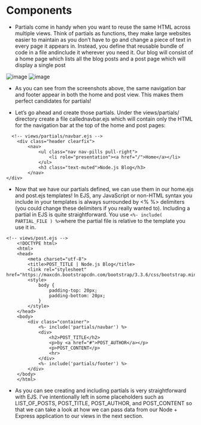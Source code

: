 # Components

* Partials come in handy when you want to reuse the same HTML across multiple views. Think of partials as functions, they make large websites easier to maintain as you don’t have to go and change a piece of text in every page it appears in. Instead, you define that reusable bundle of code in a file andinclude it wherever you need it.
Our blog will consist of a home page which lists all the blog posts and a post page which will display a single post

![image](https://miro.medium.com/max/2538/0*VngdKfkNNx5f2un0.png)
![image](https://miro.medium.com/max/700/0*oUmdAzjcwkQZb_AR.png)


* As you can see from the screenshots above, the same navigation bar and footer appear in both the home and post view. This makes them perfect candidates for partials!


* Let’s go ahead and create those partials. Under the views/partials/ directory create a file callednavbar.ejs which will contain only the HTML for the navigation bar at the top of the home and post pages:
  
```
  <!-- views/partials/navbar.ejs -->
    <div class="header clearfix">
        <nav>
            <ul class="nav nav-pills pull-right">
                <li role="presentation"><a href="/">Home</a></li>
            </ul>
            <h3 class="text-muted">Node.js Blog</h3>
        </nav>
</div>
```

* Now that we have our partials defined, we can use them in our home.ejs and post.ejs templates! In EJS, any JavaScript or non-HTML syntax you include in your templates is always surrounded by <% %> delimiters (you could change these delimiters if you really wanted to).
Including a partial in EJS is quite straightforward. You use `<%- include( PARTIAL_FILE ) %>`where the partial file is relative to the template you use it in.

```
<!-- views/post.ejs -->
    <!DOCTYPE html>
    <html>
    <head>
        <meta charset="utf-8">
        <title>POST_TITLE | Node.js Blog</title>
        <link rel="stylesheet" href="https://maxcdn.bootstrapcdn.com/bootstrap/3.3.6/css/bootstrap.min.css">
        <style>
            body {
                padding-top: 20px;
                padding-bottom: 20px;
            }
        </style>
    </head>
    <body>
        <div class="container">
            <%- include('partials/navbar') %>
            <div>
                <h2>POST_TITLE</h2>
                <p>by <a href="#">POST_AUTHOR</a></p>
                <p>POST_CONTENT</p>
                <hr>
            </div>
            <%- include('partials/footer') %>
        </div>
    </body>
    </html> 
```

* As you can see creating and including partials is very straightforward with EJS. I’ve intentionally left in some placeholders such as LIST_OF_POSTS, POST_TITLE, POST_AUTHOR, and POST_CONTENT so that we can take a look at how we can pass data from our Node + Express application to our views in the next section.